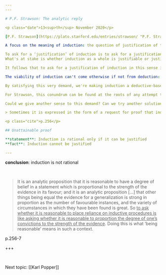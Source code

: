 ```yaml
---
---

# P.F. Strawson: The analytic reply

<p class="date">13<sup>th</sup> November 2020</p>

[P.F. Strawson](https://plato.stanford.edu/entries/strawson/ "P.F. Strawson on Stanford Encyclopedia of Philosophy") on Stanford Encyclopedia of Philosophy

A focus on the meaning of induction: the question of justification of the inductive method is wrongly posed itself. The belief in induction is not irrational.

To ask for a ‘justification’ of induction is to ask for a justification of induction in general, as a pattern of reasoning.   
What's at stake is whether induction as a whole is justifiable or justified.

It follows that to ask for a justification of induction in this sense is to ask for a proof that such logic process is actually viable.

The viability of induction can't come otherwise if not from deduction: thus, induction needs to be proved as a deductively valid logic process.

By satisfying this very demand, we're making induction a deductive-based process itself. Justifying induction with induction is absurd since its proof would be a never-ending cycle.

For Strawson, this conundrum can be found at the roots of any attempt to justify induction.

Could we give another sense to this demand? Can we try another solution?

> Sometimes it is expressed in the form of a request for proof that induction is a reasonable or rational procedure, that we have good grounds for placing reliance upon it.

<p class="cite">p.256</p>

## Unattainable proof

**statement**: Induction is rational only if it can be justified
**fact**: Induction cannot be justified

---
```


**conclusion**: induction is not rational

<br>

> It is an analytic proposition that it is reasonable to have a degree of belief in a statement which is proportional to the strength of the evidence in its favour; and it is an analytic proposition \[…\] that other things being equal the evidence for a generalization is strong in proportion as the number of favourable instances, and the variety of circumstances in which they have been found is great. So <u>to ask whether it is reasonable to place reliance on inductive procedures is like asking whether it is reasonable to proportion the degree of one’s convictions to the strength of the evidence</u>. Doing this is what ‘being reasonable’ means in such a context.

<p class="cite">p.256-7</p>



+++



<br>

Next topic: [[Karl Popper]]